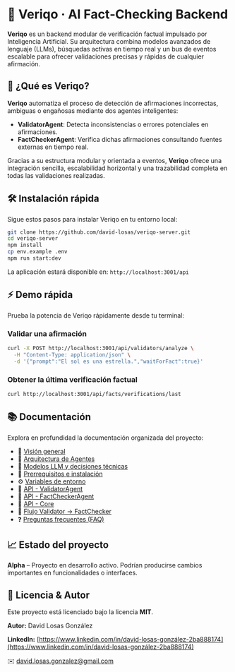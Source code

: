 # 🧠 Veriqo · AI Fact‑Checking Backend

**Veriqo** es un backend modular de verificación factual impulsado por Inteligencia Artificial. Su arquitectura combina modelos avanzados de lenguaje (LLMs), búsquedas activas en tiempo real y un bus de eventos escalable para ofrecer validaciones precisas y rápidas de cualquier afirmación.

## 🚀 ¿Qué es Veriqo?

**Veriqo** automatiza el proceso de detección de afirmaciones incorrectas, ambiguas o engañosas mediante dos agentes inteligentes:

- **ValidatorAgent**: Detecta inconsistencias o errores potenciales en afirmaciones.
- **FactCheckerAgent**: Verifica dichas afirmaciones consultando fuentes externas en tiempo real.

Gracias a su estructura modular y orientada a eventos, **Veriqo** ofrece una integración sencilla, escalabilidad horizontal y una trazabilidad completa en todas las validaciones realizadas.

## 🛠️ Instalación rápida

Sigue estos pasos para instalar Veriqo en tu entorno local:

```bash
git clone https://github.com/david-losas/veriqo-server.git
cd veriqo-server
npm install
cp env.example .env
npm run start:dev
```

La aplicación estará disponible en: `http://localhost:3001/api`

## ⚡ Demo rápida

Prueba la potencia de Veriqo rápidamente desde tu terminal:

### Validar una afirmación

```bash
curl -X POST http://localhost:3001/api/validators/analyze \
  -H "Content-Type: application/json" \
  -d '{"prompt":"El sol es una estrella.","waitForFact":true}'
```

### Obtener la última verificación factual

```bash
curl http://localhost:3001/api/facts/verifications/last
```

## 📚 Documentación

Explora en profundidad la documentación organizada del proyecto:

- 📖 [Visión general](overview.md)
- 🧩 [Arquitectura de Agentes](architecture/agents.md)
- 🤖 [Modelos LLM y decisiones técnicas](architecture/models-choice.md)
- 🚧 [Prerrequisitos e instalación](setup/prerequisites.md)
- ⚙️ [Variables de entorno](setup/env-variables.md)
- 📡 [API - ValidatorAgent](api/validators.md)
- 📡 [API - FactCheckerAgent](api/facts.md)
- 📡 [API - Core](api/core.md)
- 🔄 [Flujo Validator → FactChecker](flows/validation-to-factcheck.md)
- ❓ [Preguntas frecuentes (FAQ)](faq.md)

## 📈 Estado del proyecto

**Alpha** – Proyecto en desarrollo activo. Podrían producirse cambios importantes en funcionalidades o interfaces.

## 📄 Licencia & Autor

Este proyecto está licenciado bajo la licencia **MIT**.

**Autor:** David Losas González

**LinkedIn:** [https://www.linkedin.com/in/david-losas-gonzález-2ba888174](https://www.linkedin.com/in/david-losas-gonzález-2ba888174)

✉️ [david.losas.gonzalez@gmail.com](mailto:david.losas.gonzalez@gmail.com)
